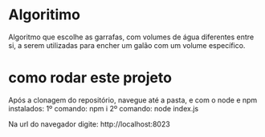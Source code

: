 # Algoritimo
Algoritmo que escolhe as garrafas, com volumes de água diferentes entre si, a serem utilizadas para encher um galão com um volume específico.

# como rodar este projeto
Após a clonagem do repositório, navegue até a pasta, e com o node e npm instalados:
    1º comando: npm i
    2º comando: node index.js

Na url do navegador digite: http://localhost:8023 